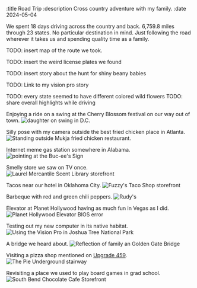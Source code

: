 :title Road Trip
:description Cross country adventure with my family.
:date 2024-05-04


We spent 18 days driving across the country and back.
6,759.8 miles through 23 states.
No particular destination in mind.
Just following the road wherever it takes us and spending quality time as a family.

TODO: insert map of the route we took.

TODO: insert the weird license plates we found

TODO: insert story about the hunt for shiny beany babies


TODO: Link to my vision pro story

TODO: every state seemed to have different colored wild flowers
TODO: share overall highlights while driving

Enjoying a ride on a swing at the Cherry Blossom festival on our way out of town.
<img style="display: inline-block" class="aligncenter" alt="daughter on swing in D.C." src="dc-swing-thumb.jpeg" />

Silly pose with my camera outside the best fried chicken place in Atlanta.
<img style="display: inline-block" class="aligncenter" alt="Standing outside Mukja fried chicken restaurant." src="mukja-thumb.jpeg" />

Internet meme gas station somewhere in Alabama.
<img style="display: inline-block" class="aligncenter" alt="pointing at the Buc-ee's Sign" src="buc-ees-thumb.jpeg" />

Smelly store we saw on TV once.
<img style="display: inline-block" class="aligncenter" alt="Laurel Mercantile Scent Library storefront" src="scent-library-thumb.jpeg" />

Tacos near our hotel in Oklahoma City.
<img style="display: inline-block" class="aligncenter" alt="Fuzzy's Taco Shop storefront" src="fuzzys-taco-shop-thumb.jpeg" />

Barbeque with red and green chili peppers.
<img style="display: inline-block" class="aligncenter" alt="Rudy's" src="rudys-thumb.jpeg" />

Elevator at Planet Hollywood having as much fun in Vegas as I did.
<img style="display: inline-block" class="aligncenter" alt="Planet Hollywood Elevator BIOS error" src="planet-hollywood-elevator-thumb.jpeg" />

Testing out my new computer in its native habitat.
<img style="display: inline-block" class="aligncenter" alt="Using the Vision Pro in Joshua Tree National Park" src="joshua-tree-thumb.jpeg" />

A bridge we heard about.
<img style="display: inline-block" class="aligncenter" alt="Reflection of family an Golden Gate Bridge" src="golden-gate-bridge-thumb.jpeg" />

Visiting a pizza shop mentioned on [Upgrade 459](https://www.relay.fm/upgrade/459).
<img style="display: inline-block" class="aligncenter" alt="The Pie Underground stairway" src="the-pie-thumb.jpeg" />

Revisiting a place we used to play board games in grad school.
<img style="display: inline-block" class="aligncenter" alt="South Bend Chocolate Cafe Storefront" src="sb-chocolate-cafe-thumb.jpeg" />

<script src="/files/img-showcase.js"></script>
